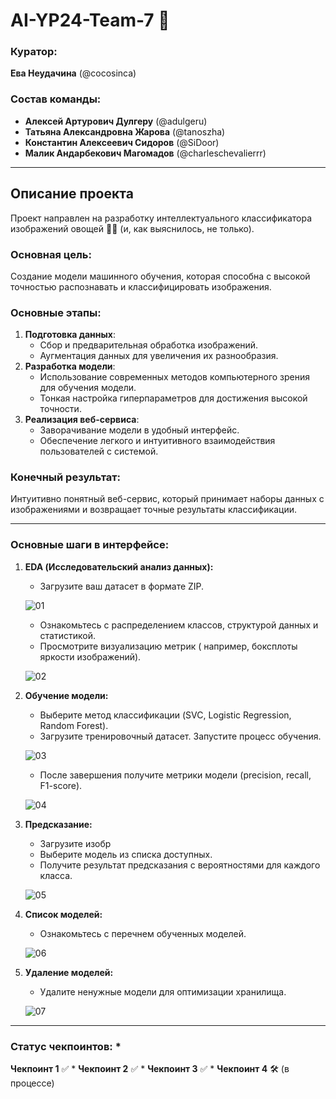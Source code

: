 # AI-YP24-Team-7 🌟  

### Куратор:  
**Ева Неудачина** (@cocosinca)  

### Состав команды:  
- **Алексей Артурович Дулгеру** (@adulgeru)  
- **Татьяна Александровна Жарова** (@tanoszha)  
- **Константин Алексеевич Сидоров** (@SiDoor)  
- **Малик Андарбекович Магомадов** (@charleschevalierrr)  

---

## Описание проекта  
Проект направлен на разработку интеллектуального классификатора изображений овощей 🌽🍅 (и, как выяснилось, не только).  

### Основная цель:  
Создание модели машинного обучения, которая способна с высокой точностью распознавать и классифицировать изображения.  

### Основные этапы:  
1. **Подготовка данных**:  
   - Сбор и предварительная обработка изображений.  
   - Аугментация данных для увеличения их разнообразия.  
2. **Разработка модели**:  
   - Использование современных методов компьютерного зрения для обучения модели.  
   - Тонкая настройка гиперпараметров для достижения высокой точности.  
3. **Реализация веб-сервиса**:  
   - Заворачивание модели в удобный интерфейс.  
   - Обеспечение легкого и интуитивного взаимодействия пользователей с системой.  

### Конечный результат:  
Интуитивно понятный веб-сервис, который принимает наборы данных с изображениями и возвращает точные результаты классификации.  

---  

### Основные шаги в интерфейсе:

1. **EDA (Исследовательский анализ данных):**  
   - Загрузите ваш датасет в формате ZIP.
   
   ![01](https://github.com/user-attachments/assets/1a89e1ef-61fd-418b-8eff-9b61abcd8ddd)
   - Ознакомьтесь с распределением классов, структурой данных и статистикой.  
   - Просмотрите визуализацию метрик ( например, боксплоты яркости изображений).
   
   ![02](https://github.com/user-attachments/assets/25125f29-fcfb-4edc-9a18-f7e3c84dfc74)

2. **Обучение модели:**  
   - Выберите метод классификации (SVC, Logistic Regression, Random Forest).  
   - Загрузите тренировочный датасет. Запустите процесс обучения. 
   
   ![03](https://github.com/user-attachments/assets/a0de324c-d188-4fe3-8ec2-8c78b07327a0)
   - После завершения получите метрики модели (precision, recall, F1-score).
   
   ![04](https://github.com/user-attachments/assets/6a570d0a-d164-4505-95ab-c68aaf9c469f)

3. **Предсказание:**  
   - Загрузите изобр
   - Выберите модель из списка доступных.
   - Получите результат предсказания с вероятностями для каждого класса.
   
   ![05](https://github.com/user-attachments/assets/f349c5b2-7925-40ae-a08f-3c0bf19369df)
   
4. **Список моделей:**
   - Ознакомьтесь с перечнем обученных моделей.
   
   ![06](https://github.com/user-attachments/assets/516f2b18-f219-45dd-9151-81e3a717563d)

5. **Удаление моделей:**
   - Удалите ненужные модели для оптимизации хранилища.
   
   ![07](https://github.com/user-attachments/assets/c652d91e-a397-4972-bbe1-a2289dfe310b)

---  

### Статус чекпоинтов: * 
**Чекпоинт 1** ✅ * 
**Чекпоинт 2** ✅ * 
**Чекпоинт 3** ✅ * 
**Чекпоинт 4** 🛠️ (в процессе)
